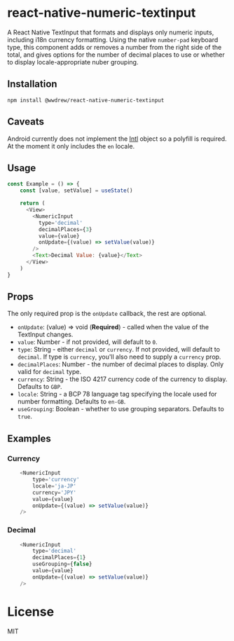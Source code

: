 # react-native-numeric-textinput

A React Native TextInput that formats and displays only numeric inputs, including i18n currency formatting. Using the native `number-pad` keyboard type, this component adds or removes a number from the right side of the total, and gives options for the number of decimal places to use or whether to display locale-appropriate nuber grouping.

## Installation

```
npm install @wwdrew/react-native-numeric-textinput
```

## Caveats

Android currently does not implement the [Intl](https://developer.mozilla.org/en-US/docs/Web/JavaScript/Reference/Global_Objects/Intl) object so a polyfill
is required. At the moment it only includes the `en` locale.

## Usage

```javascript
const Example = () => {
    const [value, setValue] = useState()

    return (
      <View>
        <NumericInput
          type='decimal'
          decimalPlaces={3}
          value={value}
          onUpdate={(value) => setValue(value)}
        />
        <Text>Decimal Value: {value}</Text>
      </View>
    )
}
```

## Props

The only required prop is the `onUpdate` callback, the rest are optional.

- `onUpdate`: (value) => void (**Required**) - called when the value of the TextInput changes.
- `value`: Number - if not provided, will default to `0`.
- `type`: String - either `decimal` or `currency`. If not provided, will default to `decimal`. If type is `currency`, you'll also need to supply a `currency` prop.
- `decimalPlaces`: Number - the number of decimal places to display. Only valid for `decimal` type.
- `currency`: String - the ISO 4217 currency code of the currency to display. Defaults to `GBP`.
- `locale`: String - a BCP 78 language tag specifying the locale used for number formatting. Defaults to `en-GB`.
- `useGrouping`: Boolean - whether to use grouping separators. Defaults to `true`.

## Examples

### Currency

```javascript
    <NumericInput
        type='currency'
        locale='ja-JP'
        currency='JPY'
        value={value}
        onUpdate={(value) => setValue(value)}
    />
```

### Decimal

```javascript
    <NumericInput
        type='decimal'
        decimalPlaces={1}
        useGrouping={false}
        value={value}
        onUpdate={(value) => setValue(value)}
    />
```

# License

MIT
